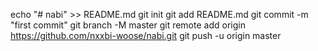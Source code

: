 echo "# nabi" >> README.md
git init
git add README.md
git commit -m "first commit"
git branch -M master
git remote add origin https://github.com/nxxbi-woose/nabi.git
git push -u origin master
